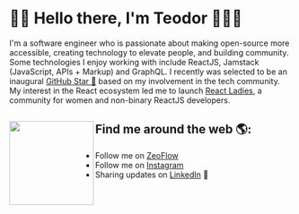 # 👋🏻 Hello there, I'm Teodor 👨🏻‍💻

<!-- <img src="https://raw.githubusercontent.com/M0nica/M0nica/master/gh-header-image-cropped.png" alt="Banner that describes Teodor Grigor - games programmer and android developer"> -->
I'm a software engineer who is passionate about making open-source more accessible, creating technology to elevate people, and building community. Some technologies I enjoy working with include ReactJS, Jamstack (JavaScript, APIs + Markup) and GraphQL. I recently was selected to be an inaugural <a href="https://stars.github.com/">GitHub Star 🌟</a> based on my involvement in the tech community.  My interest in the React ecosystem led me to launch <a href="https://www.meetup.com/React-Ladies/">React Ladies</a>, a community for women and non-binary ReactJS developers.


## Find me around the web 🌎: <a href="https://github.com/sponsors/TeodorHMX1"><img align="left" width="150" height="150" src="https://github.com/M0nica/M0nica/blob/main/octomonica/m0nica-octocat-rotating.gif?raw=true"></a>
- Follow me on <a href="https://zeoflow.com/teo">ZeoFlow</a>
- Follow me on <a href="https://instagram.com/teo.grigor">Instagram</a>
- Sharing updates on <a href="https://www.linkedin.com/in/teo.grigor/">LinkedIn</a> 💼
